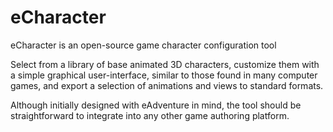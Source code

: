 eCharacter
==========

eCharacter is an open-source game character configuration tool

Select from a library of base animated 3D characters, customize them
with a simple graphical user-interface, similar to those found in many
computer games, and export a selection of animations and views 
to standard formats.

Although initially designed with eAdventure in mind, the tool should be
straightforward to integrate into any other game authoring platform.
